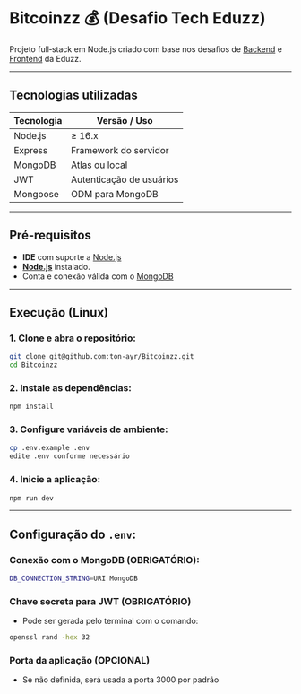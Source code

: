 # Bitcoinzz :moneybag: (Desafio Tech Eduzz) 

Projeto full‑stack em Node.js criado com base nos desafios de [Backend](https://gist.github.com/caferrari/a25734c6e941f6386e7156aa723f28a8) e [Frontend](https://gist.github.com/danieloprado/d65ef5eca695550f953986ea6966a485) da Eduzz.

---

## Tecnologias utilizadas
| Tecnologia       | Versão / Uso            |
|------------------|-------------------------|
| Node.js          | ≥ 16.x                  |
| Express          | Framework do servidor   |
| MongoDB          | Atlas ou local          |
| JWT              | Autenticação de usuários|
| Mongoose         | ODM para MongoDB        |

---

## Pré-requisitos

- **IDE** com suporte a [Node.js](https://nodejs.org/en/download)
- [**Node.js**](https://nodejs.org/en/download) instalado.
- Conta e conexão válida com o [MongoDB](https://www.mongodb.com/)

---

## Execução (Linux)

### 1. Clone e abra o repositório:
```bash
git clone git@github.com:ton-ayr/Bitcoinzz.git
cd Bitcoinzz
```
### 2. Instale as dependências:
```bash
npm install
```
### 3. Configure variáveis de ambiente:
```bash
cp .env.example .env
edite .env conforme necessário
```
### 4. Inicie a aplicação:
```bash
npm run dev
```

---

## Configuração do `.env`:

### Conexão com o MongoDB (OBRIGATÓRIO):
```bash
DB_CONNECTION_STRING=URI MongoDB
```
### Chave secreta para JWT (OBRIGATÓRIO)
- Pode ser gerada pelo terminal com o comando:
```bash
openssl rand -hex 32
```
### Porta da aplicação (OPCIONAL)
- Se não definida, será usada a porta 3000 por padrão

